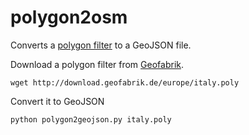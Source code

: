 # polygon2osm
Converts a [polygon filter](http://wiki.openstreetmap.org/wiki/Osmosis/Polygon_Filter_File_Format) to a GeoJSON file.

Download a polygon filter from [Geofabrik](http://download.geofabrik.de/).
```
wget http://download.geofabrik.de/europe/italy.poly
```

Convert it to GeoJSON
```
python polygon2geojson.py italy.poly
```